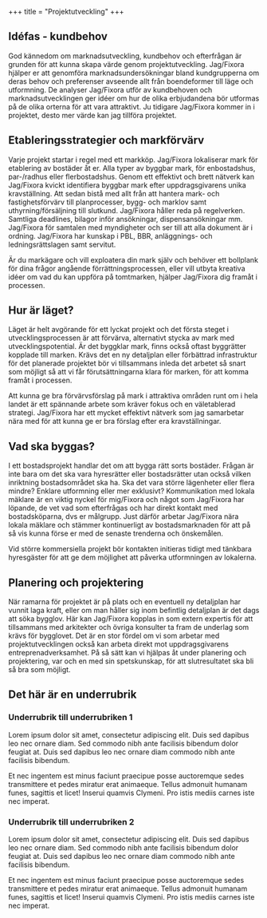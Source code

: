 +++
title = "Projektutveckling"
+++

## Idéfas - kundbehov
God kännedom om marknadsutveckling, kundbehov och efterfrågan är grunden för att kunna skapa värde genom projektutveckling. Jag/Fixora hjälper er att genomföra marknadsundersökningar bland kundgrupperna om deras behov och preferenser avseende allt från boendeformer till läge och utformning. De analyser Jag/Fixora utför av kundbehoven och marknadsutvecklingen ger idéer om hur de olika erbjudandena bör utformas på de olika orterna för att vara attraktivt. Ju tidigare Jag/Fixora kommer in i projektet, desto mer värde kan jag tillföra projektet.

## Etableringsstrategier och markförvärv
Varje projekt startar i regel med ett markköp. Jag/Fixora lokaliserar mark för etablering av bostäder åt er. Alla typer av byggbar mark, för enbostadshus, par-/radhus eller flerbostadshus. Genom ett effektivt och brett nätverk kan Jag/Fixora kvickt identifiera byggbar mark efter uppdragsgivarens unika kravställning. Att sedan bistå med allt från att hantera mark- och fastighetsförvärv till planprocesser, bygg- och marklov samt uthyrning/försäljning till slutkund. Jag/Fixora håller reda på regelverken. Samtliga deadlines, bilagor inför ansökningar, dispensansökningar mm. Jag/Fixora för samtalen med myndigheter och ser till att alla dokument är i ordning. Jag/Fixora har kunskap i PBL, BBR, anläggnings- och ledningsrättslagen samt servitut.

Är du markägare och vill exploatera din mark själv och behöver ett bollplank för dina frågor angående förrättningsprocessen, eller vill utbyta kreativa idéer om vad du kan uppföra på tomtmarken, hjälper Jag/Fixora dig framåt i processen.

## Hur är läget? 
Läget är helt avgörande för ett lyckat projekt och det första steget i utvecklingsprocessen är att förvärva, alternativt stycka av mark med utvecklingspotential. Är det byggklar mark, finns också oftast byggrätter kopplade till marken. Krävs det en ny detaljplan eller förbättrad infrastruktur för det planerade projektet bör vi tillsammans inleda det arbetet så snart som möjligt så att vi får förutsättningarna klara för marken, för att komma framåt i processen. 

Att kunna ge bra förvärvsförslag på mark i attraktiva områden runt om i hela landet är ett spännande arbete som kräver fokus och en väletablerad strategi. Jag/Fixora har ett mycket effektivt nätverk som jag samarbetar nära med för att kunna ge er bra förslag efter era kravställningar.

## Vad ska byggas?
I ett bostadsprojekt handlar det om att bygga rätt sorts bostäder. Frågan är inte bara om det ska vara hyresrätter eller bostadsrätter utan också vilken inriktning bostadsområdet ska ha. Ska det vara större lägenheter eller flera mindre? Enklare utformning eller mer exklusivt? Kommunikation med lokala mäklare är en viktig nyckel för mig/Fixora och något som Jag/Fixora har löpande, de vet vad som efterfrågas och har direkt kontakt med bostadsköparna, dvs er målgrupp. Just därför arbetar Jag/Fixora nära lokala mäklare och stämmer kontinuerligt av bostadsmarknaden för att på så vis kunna förse er med de senaste trenderna och önskemålen.

Vid större kommersiella projekt bör kontakten initieras tidigt med tänkbara hyresgäster för att ge dem möjlighet att påverka utformningen av lokalerna. 

## Planering och projektering
När ramarna för projektet är på plats och en eventuell ny detaljplan har vunnit laga kraft, eller om man håller sig inom befintlig detaljplan är det dags att söka bygglov. Här kan Jag/Fixora kopplas in som extern expertis för att tillsammans med arkitekter och övriga konsulter ta fram de underlag som krävs för bygglovet. Det är en stor fördel om vi som arbetar med projektutvecklingen också kan arbeta direkt mot uppdragsgivarens entreprenadverksamhet. På så sätt kan vi hjälpas åt under planering och projektering, var och en med sin spetskunskap, för att slutresultatet ska bli så bra som möjligt.



## Det här är en underrubrik
### Underrubrik till underrubriken 1
Lorem ipsum dolor sit amet, consectetur adipiscing elit. Duis sed dapibus leo nec ornare diam. Sed commodo nibh ante facilisis bibendum dolor feugiat at. Duis sed dapibus leo nec ornare diam commodo nibh ante facilisis bibendum.

Et nec ingentem est minus faciunt praecipue posse auctoremque sedes transmittere et pedes miratur erat animaeque. Tellus admonuit humanam funes, sagittis et licet! Inserui quamvis Clymeni. Pro istis mediis carnes iste nec imperat.

### Underrubrik till underrubriken 2
Lorem ipsum dolor sit amet, consectetur adipiscing elit. Duis sed dapibus leo nec ornare diam. Sed commodo nibh ante facilisis bibendum dolor feugiat at. Duis sed dapibus leo nec ornare diam commodo nibh ante facilisis bibendum.

Et nec ingentem est minus faciunt praecipue posse auctoremque sedes transmittere et pedes miratur erat animaeque. Tellus admonuit humanam funes, sagittis et licet! Inserui quamvis Clymeni. Pro istis mediis carnes iste nec imperat.
